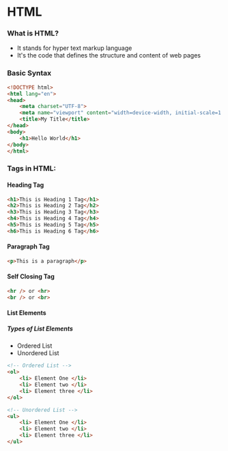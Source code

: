 # HTML

### What is HTML?
- It stands for hyper text markup language
- It's the code that defines the structure and content of web pages

### Basic Syntax
```html
<!DOCTYPE html>
<html lang="en">
<head>
    <meta charset="UTF-8">
    <meta name="viewport" content="width=device-width, initial-scale=1.0">
    <title>My Title</title>
</head>
<body>
    <h1>Hello World</h1>
</body>
</html>
```

### Tags in HTML:
#### Heading Tag
```html
<h1>This is Heading 1 Tag</h1>
<h2>This is Heading 2 Tag</h2>
<h3>This is Heading 3 Tag</h3>
<h4>This is Heading 4 Tag</h4>
<h5>This is Heading 5 Tag</h5>
<h6>This is Heading 6 Tag</h6>
```
#### Paragraph Tag
```html
<p>This is a paragraph</p>
```
#### Self Closing Tag
```html
<hr /> or <hr>
<br /> or <br>
```

#### List Elements
##### Types of List Elements
- Ordered List
- Unordered List
```html
<!-- Ordered List -->
<ol>
    <li> Element One </li>
    <li> Element two </li>
    <li> Element three </li>
</ol>
```
```html
<!-- Unordered List -->
<ul>
    <li> Element One </li>
    <li> Element two </li>
    <li> Element three </li>
</ul>
```